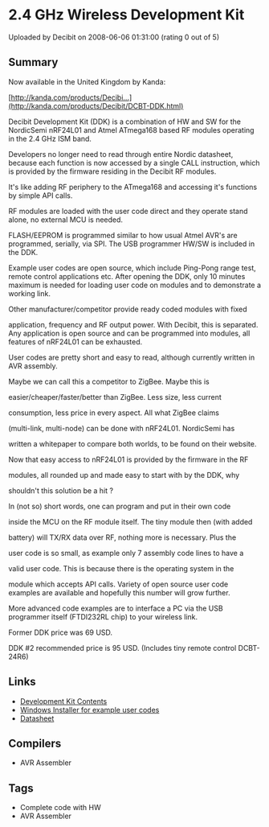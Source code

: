 # 2.4 GHz Wireless Development Kit

Uploaded by Decibit on 2008-06-06 01:31:00 (rating 0 out of 5)

## Summary

Now available in the United Kingdom by Kanda:  

[http://kanda.com/products/Decibi...](http://kanda.com/products/Decibit/DCBT-DDK.html)


Decibit Development Kit (DDK) is a combination of HW and SW for the NordicSemi nRF24L01 and Atmel ATmega168 based RF modules operating in the 2.4 GHz ISM band.


Developers no longer need to read through entire Nordic datasheet, because each function is now accessed by a single CALL instruction, which is provided by the firmware residing in the Decibit RF modules.


It's like adding RF periphery to the ATmega168 and accessing it's functions by simple API calls.


RF modules are loaded with the user code direct and they operate stand alone, no external MCU is needed.


FLASH/EEPROM is programmed similar to how usual Atmel AVR's are programmed, serially, via SPI. The USB programmer HW/SW is included in the DDK.


Example user codes are open source, which include Ping-Pong range test, remote control applications etc. After opening the DDK, only 10 minutes maximum is needed for loading user code on modules and to demonstrate a working link.


Other manufacturer/competitor provide ready coded modules with fixed  

application, frequency and RF output power. With Decibit, this is separated. Any application is open source and can be programmed into modules, all features of nRF24L01 can be exhausted.


User codes are pretty short and easy to read, although currently written in AVR assembly.


Maybe we can call this a competitor to ZigBee. Maybe this is  

easier/cheaper/faster/better than ZigBee. Less size, less current  

consumption, less price in every aspect. All what ZigBee claims  

(multi-link, multi-node) can be done with nRF24L01. NordicSemi has  

written a whitepaper to compare both worlds, to be found on their website.


Now that easy access to nRF24L01 is provided by the firmware in the RF  

modules, all rounded up and made easy to start with by the DDK, why  

shouldn't this solution be a hit ?


In (not so) short words, one can program and put in their own code  

inside the MCU on the RF module itself. The tiny module then (with added  

battery) will TX/RX data over RF, nothing more is necessary. Plus the  

user code is so small, as example only 7 assembly code lines to have a  

valid user code. This is because there is the operating system in the  

module which accepts API calls. Variety of open source user code examples are available and hopefully this number will grow further. 


More advanced code examples are to interface a PC via the USB programmer itself (FTDI232RL chip) to your wireless link. 


Former DDK price was 69 USD.  

DDK #2 recommended price is 95 USD. (Includes tiny remote control DCBT-24R6)

## Links

- [Development Kit Contents](http://www.decibit.com/DDK.pdf)
- [Windows Installer for example user codes](http://www.decibit.com/SetupDDK.exe)
- [Datasheet](http://www.decibit.com/dcbt-24.pdf)

## Compilers

- AVR Assembler

## Tags

- Complete code with HW
- AVR Assembler
